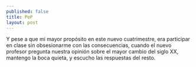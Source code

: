 ```yaml
---
published: false
title: PʘP
layout: post
---
```

Y pese a que mi mayor propósito en este nuevo cuatrimestre, era participar en clase sin obsesionarme con las consecuencias, cuando el nuevo profesor pregunta nuestra opinión sobre el mayor cambio del siglo XX, mantengo la boca quieta, y escucho las respuestas del resto. 